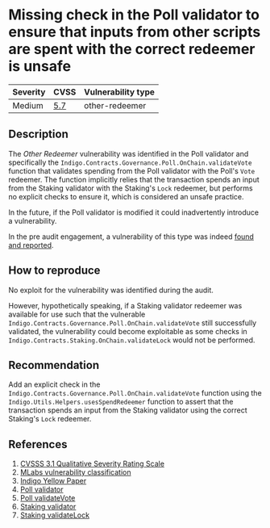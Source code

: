 # Missing check in the Poll validator to ensure that inputs from other scripts are spent with the correct redeemer is unsafe

| Severity | CVSS | Vulnerability type |
|---|---|---|
| Medium | [5.7](https://nvd.nist.gov/vuln-metrics/cvss/v3-calculator?vector=AV:N/AC:L/PR:N/UI:N/S:U/C:N/I:L/A:L/E:U/RL:O/RC:X&version=3.1) | other-redeemer |

## Description

The *Other Redeemer* vulnerability was identified in the Poll validator and specifically the `Indigo.Contracts.Governance.Poll.OnChain.validateVote` function that validates spending from the Poll validator with the Poll's `Vote` redeemer.
The function implicitly relies that the transaction spends an input from the Staking validator with the Staking's `Lock` redeemer, but performs no explicit checks to ensure it, which is considered an unsafe practice.

In the future, if the Poll validator is modified it could inadvertently introduce a vulnerability.

In the pre audit engagement, a vulnerability of this type was indeed [found and reported](https://github.com/IndigoProtocol/smart-contracts/issues/416). 

## How to reproduce

No exploit for the vulnerability was identified during the audit.

However, hypothetically speaking, if a Staking validator redeemer was available for use such that the vulnerable `Indigo.Contracts.Governance.Poll.OnChain.validateVote` still successfully validated, the vulnerability could become exploitable as some checks in `Indigo.Contracts.Staking.OnChain.validateLock` would not be performed.

## Recommendation

Add an explicit check in the `Indigo.Contracts.Governance.Poll.OnChain.validateVote` function using the `Indigo.Utils.Helpers.usesSpendRedeemer` function to assert that the transaction spends an input from the Staking validator using the correct Staking's `Lock` redeemer.

## References

1. [CVSSS 3.1 Qualitative Severity Rating Scale](https://www.first.org/cvss/v3.1/specification-document)
2. [MLabs vulnerability classification](https://www.notion.so/Vulnerability-Types-ad39253c84ce443a82b835d94d765ba2)
3. [Indigo Yellow Paper](https://indigoprotocol.io/wp-content/uploads/2022/01/yellowpaper.pdf)
4. [Poll validator](https://github.com/IndigoProtocol/smart-contracts/blob/audit/main/src/Indigo/Contracts/Governance/Poll/OnChain.hs#L51)
5. [Poll validateVote](https://github.com/IndigoProtocol/smart-contracts/blob/audit/main/src/Indigo/Contracts/Governance/Poll/OnChain.hs#L51)
6. [Staking validator](https://github.com/IndigoProtocol/smart-contracts/blob/audit/main/src/Indigo/Contracts/Staking/OnChain.hs#L35)
7. [Staking validateLock](https://github.com/IndigoProtocol/smart-contracts/blob/audit/main/src/Indigo/Contracts/Staking/OnChain.hs#L382)
